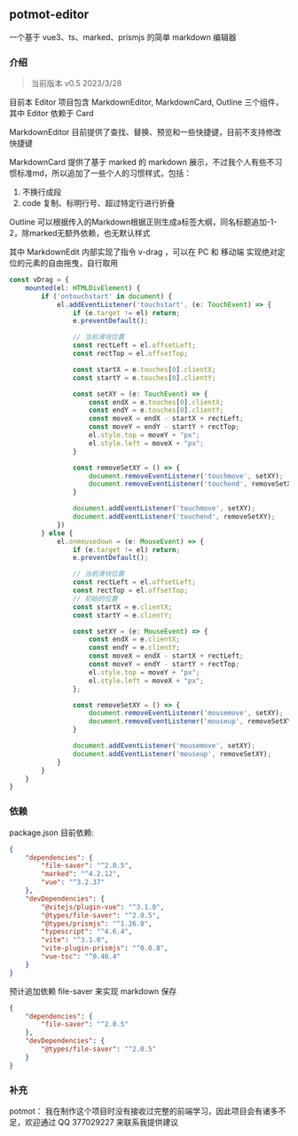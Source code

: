## potmot-editor
一个基于 vue3、ts、marked、prismjs 的简单 markdown 编辑器

### 介绍
> 当前版本 v0.5 2023/3/28

目前本 Editor 项目包含 MarkdownEditor, MarkdownCard, Outline 三个组件，其中 Editor 依赖于 Card

MarkdownEditor 目前提供了查找、替换、预览和一些快捷键，目前不支持修改快捷键

MarkdownCard 提供了基于 marked 的 markdown 展示，不过我个人有些不习惯标准md，所以追加了一些个人的习惯样式，包括：
1. 不换行成段
2. code 复制、标明行号、超过特定行进行折叠

Outline 可以根据传入的Markdown根据正则生成a标签大纲，同名标题追加-1\-2，除marked无额外依赖，也无默认样式

其中 MarkdownEdit 内部实现了指令 v-drag ，可以在 PC 和 移动端 实现绝对定位的元素的自由拖曳，自行取用
```typescript
const vDrag = {
    mounted(el: HTMLDivElement) {
        if ('ontouchstart' in document) {
            el.addEventListener('touchstart', (e: TouchEvent) => {
                if (e.target != el) return;
                e.preventDefault();

                // 当前滑块位置
                const rectLeft = el.offsetLeft;
                const rectTop = el.offsetTop;

                const startX = e.touches[0].clientX;
                const startY = e.touches[0].clientY;

                const setXY = (e: TouchEvent) => {
                    const endX = e.touches[0].clientX;
                    const endY = e.touches[0].clientY;
                    const moveX = endX - startX + rectLeft;
                    const moveY = endY - startY + rectTop;
                    el.style.top = moveY + "px";
                    el.style.left = moveX + "px";
                }

                const removeSetXY = () => {
                    document.removeEventListener('touchmove', setXY);
                    document.removeEventListener('touchend', removeSetXY);
                }

                document.addEventListener('touchmove', setXY);
                document.addEventListener('touchend', removeSetXY);
            })
        } else {
            el.onmousedown = (e: MouseEvent) => {
                if (e.target != el) return;
                e.preventDefault();

                // 当前滑块位置
                const rectLeft = el.offsetLeft;
                const rectTop = el.offsetTop;
                // 初始的位置
                const startX = e.clientX;
                const startY = e.clientY;

                const setXY = (e: MouseEvent) => {
                    const endX = e.clientX;
                    const endY = e.clientY;
                    const moveX = endX - startX + rectLeft;
                    const moveY = endY - startY + rectTop;
                    el.style.top = moveY + "px";
                    el.style.left = moveX + "px";
                };

                const removeSetXY = () => {
                    document.removeEventListener('mousemove', setXY);
                    document.removeEventListener('mouseup', removeSetXY);
                }

                document.addEventListener('mousemove', setXY);
                document.addEventListener('mouseup', removeSetXY);
            }
        }
    }
}
```

### 依赖
package.json 目前依赖:
```json
{
    "dependencies": {
        "file-saver": "^2.0.5",
        "marked": "^4.2.12",
        "vue": "^3.2.37"
    },
    "devDependencies": {
        "@vitejs/plugin-vue": "^3.1.0",
        "@types/file-saver": "^2.0.5",
        "@types/prismjs": "^1.26.0",
        "typescript": "^4.6.4",
        "vite": "^3.1.0",
        "vite-plugin-prismjs": "^0.0.8",
        "vue-tsc": "^0.40.4"
    }
}
```
预计追加依赖 file-saver 来实现 markdown 保存
```json
{
    "dependencies": {
        "file-saver": "^2.0.5"
    },
    "devDependencies": {
        "@types/file-saver": "^2.0.5"
    }
}
```

### 补充
potmot： 我在制作这个项目时没有接收过完整的前端学习，因此项目会有诸多不足，欢迎通过 QQ 377029227 来联系我提供建议